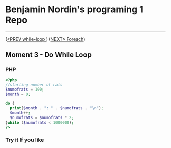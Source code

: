 #  Benjamin Nordin's programing 1 Repo #

***
([<PREV while-loop ](./while-loop.md)) ([NEXT\> Foreach](./nestloop.md))

##  Moment 3 - Do While Loop ##


### PHP ###

```php
<?php
//starting number of rats
$numofrats = 100;
$month = 0;

do {
  print($month . ": " . $numofrats . "\n");
  $month++;
  $numofrats = $numofrats * 2;
}while ($numofrats < 1000000);
?>
```


### Try it If you like ###

<script src="//repl.it/embed/Lg8X/0.js"></script>
